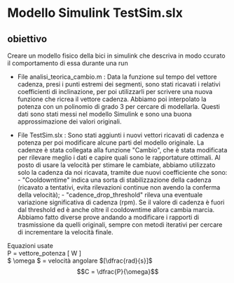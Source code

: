 # Modello Simulink TestSim.slx

## obiettivo

Creare un modello fisico della bici in simulink che descriva in modo ccurato il comportamento di essa durante una run 

- File analisi_teorica_cambio.m :
    Data la funzione sul tempo del vettore cadenza, presi i punti estremi dei segmenti, sono stati ricavati i relativi coefficienti di inclinazione, per poi utilizzarli per scrivere una nuova funzione che ricrea il vettore cadenza. 
    Abbiamo poi interpolato la potenza con un polinomio di grado 3 per cercare di modellarla. 
    Questi dati sono stati messi nel modello Simulink e sono una buona approssimazione dei valori originali. 

- File TestSim.slx : 
    Sono stati aggiunti i nuovi vettori ricavati di cadenza e potenza per poi modificare alcune parti del modello originale. 
    La cadenze è stata collegata alla funzione "Cambio", che è stata modificata per rilevare meglio i dati e capire quali sono le rapportature ottimali. Al posto di usare la velocità per stimare le cambiate, abbiamo utilizzato solo la cadenza da noi ricavata, tramite due nuovi coefficiente che sono:
        - "Cooldowntime" indica una sorta di stabilizzazione della cadenza (ricavato a tentativi, evita rilevazioni continue non avendo la conferma della velocità);
        - "cadence_drop_threshold" rileva una eventuale variazione significativa di cadenza (rpm).
    Se il valore di cadenza è fuori dal threshold ed è anche oltre il cooldowntime allora cambia marcia. Abbiamo fatto diverse prove andando a modificare i rapporti di trasmissione da quelli originali, sempre con metodi iterativi per cercare di incrementare la velocità finale. 

Equazioni usate \
P = vettore_potenza [ W ]\
$ \omega $  = velocità angolare $[\dfrac{rad}{s}]$ 
$$C = \dfrac{P}{\omega}$$
    